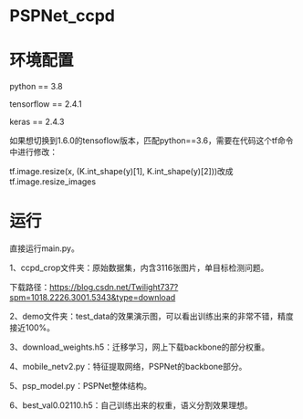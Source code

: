 # PSPNet_ccpd

# 环境配置

python == 3.8

tensorflow == 2.4.1

keras == 2.4.3

如果想切换到1.6.0的tensoflow版本，匹配python==3.6，需要在代码这个tf命令中进行修改：

tf.image.resize(x, (K.int_shape(y)[1], K.int_shape(y)[2]))改成tf.image.resize_images

# 运行

直接运行main.py。

1、ccpd_crop文件夹：原始数据集，内含3116张图片，单目标检测问题。

下载路径：https://blog.csdn.net/Twilight737?spm=1018.2226.3001.5343&type=download

2、demo文件夹：test_data的效果演示图，可以看出训练出来的非常不错，精度接近100%。

3、download_weights.h5：迁移学习，网上下载backbone的部分权重。

4、mobile_netv2.py：特征提取网络，PSPNet的backbone部分。

5、psp_model.py：PSPNet整体结构。

6、best_val0.02110.h5：自己训练出来的权重，语义分割效果理想。
